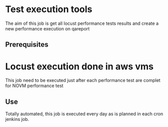 Test execution tools
====================

The aim of this job is get all locust performance tests results and create a new performance execution on qareport

Prerequisites
---
# Locust execution done in aws vms
This job need to be executed just after each performance test are complet for NOVM performance test  


Use
---

Totally automated, this job is executed every day as is planned in each cron jenkins job.

